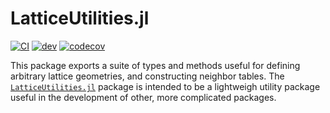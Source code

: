 # LatticeUtilities.jl

[![CI](https://github.com/cohensbw/LatticeUtilities.jl/actions/workflows/CI.yml/badge.svg)](https://github.com/cohensbw/LatticeUtilities.jl/actions/workflows/CI.yml)
[![dev](https://img.shields.io/badge/docs-dev-blue.svg)](https://cohensbw.github.io/LatticeUtilities.jl/dev/)
[![codecov](https://codecov.io/gh/JuliaParallel/DistributedArrays.jl/branch/master/graph/badge.svg)](https://codecov.io/gh/cohensbw/LatticeUtilities.jl)

This package exports a suite of types and methods useful for defining arbitrary lattice geometries, and constructing neighbor tables.
The [`LatticeUtilities.jl`](https://github.com/cohensbw/LatticeUtilities.jl) package is intended to be a lightweigh utility package
useful in the development of other, more complicated packages.